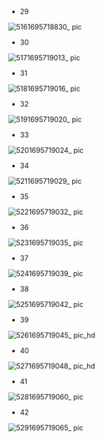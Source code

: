 - 29

![5161695718830_ pic](https://github.com/ChenxingWang93/Using-NX-Open-to-Improve-Workflows/assets/31954987/6de7f571-d98a-48fd-aaea-42a28a99eb2d)

- 30

![5171695719013_ pic](https://github.com/ChenxingWang93/Using-NX-Open-to-Improve-Workflows/assets/31954987/2a2f0538-b9cb-4478-bfca-62f1974d8964)

- 31

![5181695719016_ pic](https://github.com/ChenxingWang93/Using-NX-Open-to-Improve-Workflows/assets/31954987/c17dbf5f-d319-408f-b60d-9f8337324cb3)

- 32

![5191695719020_ pic](https://github.com/ChenxingWang93/Using-NX-Open-to-Improve-Workflows/assets/31954987/9d2cf485-83cb-412d-8723-d00345c21818)

- 33

![5201695719024_ pic](https://github.com/ChenxingWang93/Using-NX-Open-to-Improve-Workflows/assets/31954987/d58bee58-1441-42ed-83bd-945859b58db1)

- 34

![5211695719029_ pic](https://github.com/ChenxingWang93/Using-NX-Open-to-Improve-Workflows/assets/31954987/b9fa771a-d40f-46d4-ad4e-aaa5ef4ff9f8)

- 35

![5221695719032_ pic](https://github.com/ChenxingWang93/Using-NX-Open-to-Improve-Workflows/assets/31954987/420ca2a7-08b1-49f3-9861-8b22c611b7ba)

- 36

![5231695719035_ pic](https://github.com/ChenxingWang93/Using-NX-Open-to-Improve-Workflows/assets/31954987/bf4b9c62-6bd0-4348-a81d-ac1a72d189ec)

- 37

![5241695719039_ pic](https://github.com/ChenxingWang93/Using-NX-Open-to-Improve-Workflows/assets/31954987/96c7b26d-2f51-47d9-9ae5-03a23c1cbc47)

- 38

![5251695719042_ pic](https://github.com/ChenxingWang93/Using-NX-Open-to-Improve-Workflows/assets/31954987/7c871e7b-93b6-453c-8d93-16a1f87306eb)

- 39

![5261695719045_ pic_hd](https://github.com/ChenxingWang93/Using-NX-Open-to-Improve-Workflows/assets/31954987/64c2f84d-4afb-4974-af24-007660ba0c08)

- 40

![5271695719048_ pic_hd](https://github.com/ChenxingWang93/Using-NX-Open-to-Improve-Workflows/assets/31954987/7b80dcbe-dea6-47f8-8a9d-1fa8a5af11cf)

- 41

![5281695719060_ pic](https://github.com/ChenxingWang93/Using-NX-Open-to-Improve-Workflows/assets/31954987/632e7620-9afb-4032-9f38-1b0f402353fe)

- 42

![5291695719065_ pic](https://github.com/ChenxingWang93/Using-NX-Open-to-Improve-Workflows/assets/31954987/90d373e1-8329-45c8-9fa4-22fdc408ddd5)
